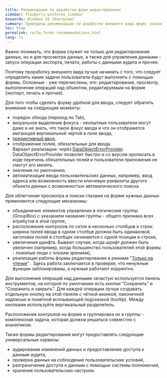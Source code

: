 ```yaml
---
title: Рекомендации по доработке форм редактирования
sidebar: flexberry-winforms_sidebar
keywords: Windows UI (Контролы)
summary: Приведены рекомендации по доработке внешнего вида форм, указаны наиболее часто применяемые механизмы и даны ссылки на статьи, описывающие их реализацию
toc: true
permalink: ru/fw_forms-recommendations.html
lang: ru
---
```


Важно понимать, что форма служит не только для редактирования данных, но и для просмотра данных, а также для управления данными - запуск операции экспорта, печати, работы с данными аудита и прочее.

Поэтому проработку внешнего вида лучше начинать с того, что следует определить какие задачи пользователи будут выполнять с помощью формы. Основные - уже перечислены, это: редактирование, просмотр, выполенение операций над объектом, редактируемым на форме (экспорт, печать и прочее).

Для того чтобы сделать форму удобной для ввода, следует обратить внимание на следующие моменты:

* порядок обхода (переход по Tab),
* визуальное выделение фокуса - неопытные пользователи могут даже и не знать, что такое фокус ввода и что он отображется мигающей вертикальной чертой в поле ввода,
* [предиктивный ввод](fw_predict-input.html),
* отображение полей, обязательных для ввода. <br> Вариант реализации: через [DataObjectErrorProvider](fw_edit-form-validation.html). DataObjectErrorProvider позволит быстро и со вкусом прописать в коде перечень обязательных полей и пользователи приложения не смогут его менять.
* значения по умолчанию,
* автоматизация ввода пользовательских данных, например, ввод адреса или возможность ввести ключевые реквизиты другого объекта данных с возможностью автоматического поиска.

Для облегчения просмотра и поиска глазами на форме нужных данных применяются следующие механизмы:

* объединение элементов управления в логические группы (GroupBox) с указанием названия группы - общего признака всех атрибутов в этой группе,
* расположение контролов по сетке в несколько столбцов и строк. ширина полей ввода в одном столбце должна быть одинаковой, заголовки полей в столбцах начинаются с одной позиции в строке,
* увеличения шрифта. Бывают случаи, когда шрифт должен быть увеличен (например, когда большинство пользователей этой формы - пожилые люди с плохим зрением),
* реализация работы формы редактирования в режиме "[Только на чтение](fw_editmanager.html)" . Здесь работа заключается в проверке, что ненужные функции заблокированы, а нужные работают корректно.

Для выполнения операций над данными зачастую используется панель инструментов, на которой по умолчанию есть кнопки "Сохранить" и "Сохранить и закрыть". Для каждой операции лучше создавать отдельную кнопку на этой панели с чёткой иконкой, лаконичной надписью и понятной всплывающей подсказкой (tooltip). Между кнопками используйте вертикальный разделитель.

Расположение контролов на форме и группировка их в группы - комплексная задача, которая должна решаться совместно с аналитиком.

Также формы редактирования могут предоставлять следующие универсальные сервисы:

* аудирование изменений данных и предоставление доступа к данным аудита,
* проверка данных на соблюдение пользовательских условий,
* разграничение доступа к данным с помощью системы полномочий,
* хранение пользовательских настроек.